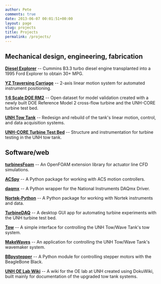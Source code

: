 ```yaml
---
author: Pete
comments: true
date: 2013-06-07 00:01:51+00:00
layout: page
slug: projects
title: Projects
permalink: /projects/
---
```


## Mechanical design, engineering, fabrication

[**Diesel Explorer**](diesel-explorer) -- Cummins B3.3 turbo
diesel engine transplanted into a 1995 Ford Explorer to obtain 30+ MPG.

[**YZ Traversing Carriage**](yz-traversing-carriage)
 -- 2-axis linear motion system for automated instrument positioning.

[**1:6 Scale DOE RM2**](https://github.com/UNH-CORE/RM2-tow-tank) -- Open
dataset for model validation created with a newly built DOE Reference Model 2
cross-flow turbine and the UNH-CORE turbine test bed.

[**UNH Tow
Tank**](https://marine.unh.edu/oelab/wiki/doku.php?id=tow_tank:changes:2012:doe_upgrades) --
Redesign and rebuild of the tank's linear motion, control, and data acquisition
systems.

[**UNH-CORE Turbine Test
Bed**](https://marine.unh.edu/oelab/wiki/doku.php?id=tow_tank:technical_info:turbine_test_bed) --
Structure and instrumentation for turbine testing in the UNH tow tank.


## Software/web

[**turbinesFoam**](https://github.com/turbinesFoam/turbinesFoam) --  An OpenFOAM
extension library for actuator line CFD simulations.

[**ACSpy**](https://github.com/petebachant/ACSpy) --  A Python package for
working with ACS motion controllers.

[**daqmx**](https://github.com/petebachant/daqmx) -- A Python wrapper for the
National Instruments DAQmx Driver.

[**Nortek-Python**](https://github.com/petebachant/Nortek-Python) -- A Python
package for working with Nortek instruments and data.

[**TurbineDAQ**](https://github.com/petebachant/TurbineDAQ) -- A desktop GUI app
for automating turbine experiments with the UNH turbine test bed.

[**Tow**](https://github.com/petebachant/Tow) -- A simple interface for
controlling the UNH Tow/Wave Tank's tow system.

[**MakeWaves**](https://github.com/petebachant/MakeWaves) -- An application for
controlling the UNH Tow/Wave Tank's wavemaker system.

[**BBpystepper**](https://github.com/petebachant/BBpystepper) -- A Python module
for controlling stepper motors with the BeagleBone Black.

[**UNH OE Lab Wiki**](http://marine.unh.edu/oelab/wiki) -- A wiki for the OE lab
at UNH created using DokuWiki, built mainly for documentation of the upgraded
tow tank systems.
